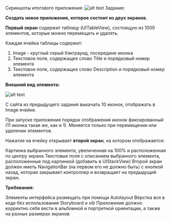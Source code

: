 Скриншоты итогового приложения:
![alt text](https://drive.google.com/uc?export=download&confirm=no_antivirus&id=1ywwTeM6zbxwiMfIdu2r62nwfxHW--VcL)
Задание:

**Создать новое приложение, которое состоит из двух экранов.**

**Первый экран** содержит таблицу (UITableView), состоящую из 1000 элементов, которые можно перемещать и удалять.

Каждая ячейка таблицы содержит:

1. Image - круглый серый бэкграунд, посередине иконка
2. Текстовое поле, содержащее слово Title и порядковый номер элемента
3. Текстовое поле, содержащее слово Description и порядковый номер элемента

**Внешний вид элемента:**

![alt text](https://drive.google.com/uc?export=download&confirm=no_antivirus&id=14VsZvOTSsHcuInVfWrNI89ojEx1OabJm)

С сайта из предыдущего задания выкачать 10 иконок, отображать в Image ячейке.

При запуске приложения порядок отображения иконок фиксированный (11 иконка такая же, как и 1). Меняется только при перемещении или удалении элементов.

Нажатие на ячейку открывает **второй экран**, на котором отображается:

Картинка выбранного элемента, увеличенная на 100% и расположенная по центру экрана
Текстовые поля с описанием выбранного элемента, расположенные под картинкой (добавить в UIStackView)
Второй экран должен иметь NavigationBar (на первом его не должно быть) с кнопкой назад, которая закрывает контроллер и возвращает на предыдущий экран.

**Требования:**

Элементы интерфейса размещать при помощи Autolayout
Вёрстка вся в коде без использования Storyboard и xib
Приложение должно корректно себя вести в альбомной и портретной ориентации, а также на разных размерах экранов